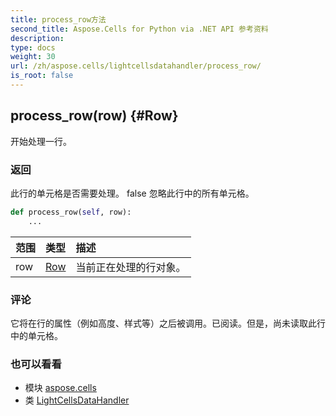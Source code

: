 ```yaml
---
title: process_row方法
second_title: Aspose.Cells for Python via .NET API 参考资料
description:
type: docs
weight: 30
url: /zh/aspose.cells/lightcellsdatahandler/process_row/
is_root: false
---
```

##  process_row(row) {#Row}
开始处理一行。


### 返回

此行的单元格是否需要处理。 false 忽略此行中的所有单元格。


```python
def process_row(self, row):
    ...
```


|范围|类型|描述|
| :- | :- | :- |
| row | [Row](/cells/python-net/zh/aspose.cells/row) |当前正在处理的行对象。|
### 评论

它将在行的属性（例如高度、样式等）之后被调用。已阅读。但是，尚未读取此行中的单元格。


### 也可以看看

* 模块 [aspose.cells](../../)
* 类 [LightCellsDataHandler](/cells/python-net/zh/aspose.cells/lightcellsdatahandler)
